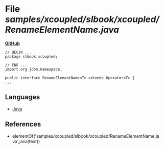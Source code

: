 # File _samples/xcoupled/slbook/xcoupled/RenameElementName.java_
**[GitHub](https://github.com/softlang/yas/blob/master/samples/xcoupled/slbook/xcoupled/RenameElementName.java)**
```
// BEGIN ...
package slbook.xcoupled;

// END ...
import org.jdom.Namespace;

public interface RenameElementName<T> extends Operator<T> {
...
```

## Languages
* [Java](../languages/Java.md)

## References
* elementOf('samples/xcoupled/slbook/xcoupled/RenameElementName.java',java(text))

